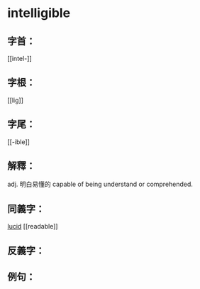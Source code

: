 # intelligible


## 字首：
[[intel-]]

## 字根：
[[lig]]

## 字尾：
[[-ible]]


## 解釋：
adj.
明白易懂的
capable of being understand or comprehended.

## 同義字：
[lucid](/Vocabulary/L/lucid.md)
[[readable]]

## 反義字：

## 例句：

